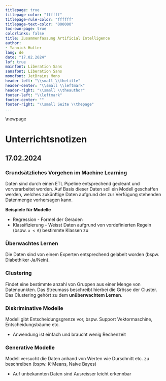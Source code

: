 ```yaml
---
titlepage: true
titlepage-color: "ffffff"
titlepage-rule-color: "ffffff"
titlepage-text-color: "000000"
toc-own-page: true
colorlinks: false
title: Zusammenfassung Artificial Intelligence 
author:
- Yannick Hutter 
lang: de
date: "17.02.2024"
lof: true
mainfont: Liberation Sans
sansfont: Liberation Sans
monofont: JetBrains Mono
header-left: "\\small \\thetitle"
header-center: "\\small \\leftmark"
header-right: "\\small \\theauthor"
footer-left: "\\leftmark"
footer-center: ""
footer-right: "\\small Seite \\thepage"
...
```


\newpage

# Unterrichtsnotizen

## 17.02.2024

### Grundsätzliches Vorgehen im Machine Learning
Daten sind durch einen ETL Pipeline entsprechend gecleant und vorverarbeitet worden. Auf Basis dieser Daten soll ein Modell geschaffen werden, welches zukünftige Daten aufgrund der zur Verfügung stehenden Datenmenge vorhersagen kann.

**Beispiele für Modelle**

* Regression - Formel der Geraden
* Klassifizierung - Weisst Daten aufgrund von vordefinierten Regeln (bspw. `x < 6`) bestimmte Klassen zu

### Überwachtes Lernen
Die Daten sind von einem Experten entsprechend gelabelt worden (bspw. Diabethiker Ja/Nein).

### Clustering
Findet eine bestimmte anzahl von Gruppen aus einer Menge von Datenpunkten. Das Streumass beschreibt hierbei die Grösse der Cluster. Das Clustering gehört zu dem **unüberwachtem Lernen**.

### Diskriminative Modelle
Modell gibt Entscheidungsgrenze vor, bspw. Support Vektormaschine, Entscheidungsbäume etc.

* Anwendung ist einfach und braucht wenig Rechenzeit


### Generative Modelle
Modell versucht die Daten anhand von Werten wie Durschnitt etc. zu beschreiben (bspw. K-Means, Naive Bayes)

* Auf unbekannten Daten sind Ausreisser leicht erkennbar



